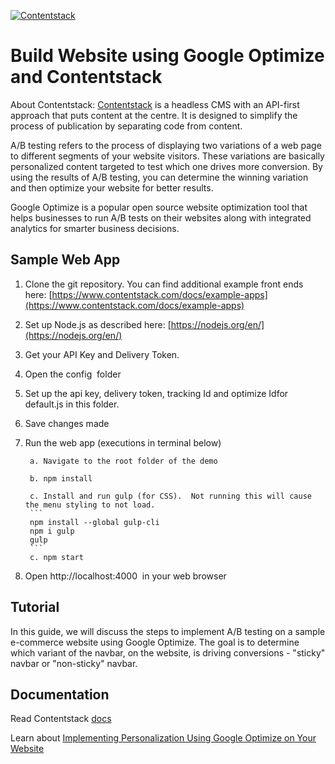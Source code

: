 [![Contentstack](https://www.contentstack.com/docs/static/images/contentstack.png)](https://www.contentstack.com/)

# Build Website using Google Optimize and Contentstack

About Contentstack: [Contentstack](https://www.contentstack.com/) is a headless CMS with an API-first approach that puts content at the centre. It is designed to simplify the process of publication by separating code from content.

A/B testing refers to the process of displaying two variations of a web page to different segments of your website visitors. These variations are basically personalized content targeted to test which one drives more conversion. By using the results of A/B testing, you can determine the winning variation and then optimize your website for better results.

Google Optimize is a popular open source website optimization tool that helps businesses to run A/B tests on their websites along with integrated analytics for smarter business decisions.


## Sample Web App

 1. Clone the git repository. You can find additional example front ends here: [https://www.contentstack.com/docs/example-apps](https://www.contentstack.com/docs/example-apps)

2. Set up Node.js as described here: ​[https://nodejs.org/en/](https://nodejs.org/en/)

3. Get your API Key and Delivery Token.

4. Open the ​config ​ folder

5. Set up the ​api key, delivery token, tracking Id and	optimize Id ​for default.js in this folder.

6. Save changes made

7. Run the web app (executions in terminal below)

		a. Navigate to the root folder of the demo

		b. npm install

		c. Install and run gulp (for CSS).  Not running this will cause the menu styling to not load.
		```
		npm install --global gulp-cli
		npm i gulp 
		gulp
		```
		c. npm start

8. Open ​http://localhost:4000 ​ in your web browser

## Tutorial

In this guide, we will discuss the steps to implement A/B testing on a sample e-commerce website using Google Optimize. The goal is to determine which variant of the navbar, on the website, is driving conversions - "sticky" navbar or "non-sticky" navbar.

## Documentation

Read Contentstack [docs](https://www.contentstack.com/docs/)

Learn about [Implementing Personalization Using Google Optimize on Your Website](https://www.contentstack.com/docs/developers/how-to-guides/implementing-personalization-using-google-optimize-on-your-website/)